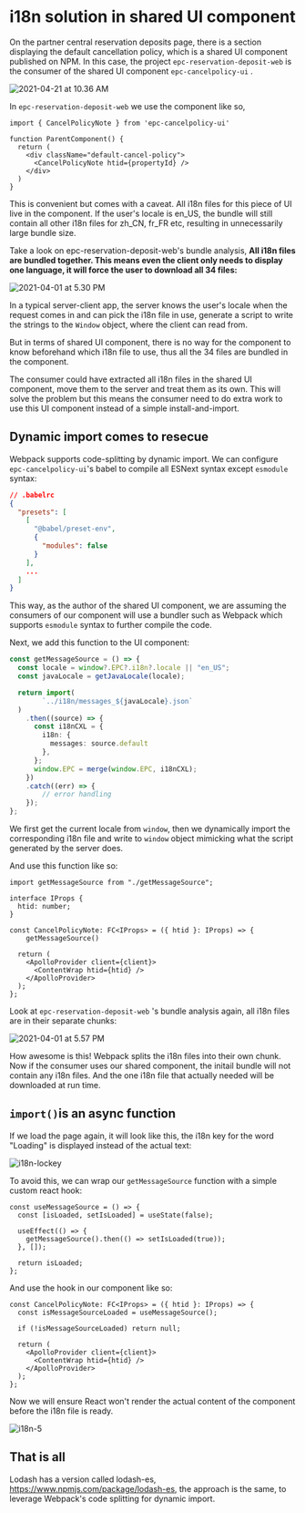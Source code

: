 # i18n solution in shared UI component

On the partner central reservation deposits page, there is a section displaying the default cancellation policy, which is a shared UI component published on NPM. In this case, the project `epc-reservation-deposit-web` is the consumer of the shared UI component `epc-cancelpolicy-ui` . 

![2021-04-21 at 10.36 AM](i18n-cp-section.png)

In `epc-reservation-deposit-web` we use the component like so,

```tsx
import { CancelPolicyNote } from 'epc-cancelpolicy-ui'

function ParentComponent() {
  return (
    <div className="default-cancel-policy">
      <CancelPolicyNote htid={propertyId} />
    </div>
  )
}
```

This is convenient but comes with a caveat. All i18n files for this piece of UI live in the component. If the user's locale is en_US, the bundle will still contain all other i18n files for zh_CN, fr_FR etc, resulting in unnecessarily large bundle size.

Take a look on epc-reservation-deposit-web's bundle analysis, **All i18n files are bundled together. This means even the client only needs to display one language, it will force the user to download all 34 files:** 

![2021-04-01 at 5.30 PM](i18n-before-op.png)

In a typical server-client app, the server knows the user's locale when the request comes in and can pick the i18n file in use, generate a script to write the strings to the `Window` object,  where the client can read from.

But in terms of shared UI component, there is no way for the component to know beforehand which i18n file to use, thus all the 34 files are bundled in the component.

The consumer could have extracted all i18n files in the shared UI component, move them to the server and treat them as its own. This will solve the problem but this means the consumer need to do extra work to use this UI component instead of a simple install-and-import. 

## Dynamic import comes to resecue

Webpack supports code-splitting by dynamic import. We can configure `epc-cancelpolicy-ui`'s babel to compile all ESNext syntax except `esmodule` syntax:

```json
// .babelrc
{
  "presets": [
    [
      "@babel/preset-env",
      {
        "modules": false
      }
    ],
    ...
  ]
}
```

This way, as the author of the shared UI component, we are assuming the consumers of our component will use a bundler such as Webpack which supports `esmodule` syntax to further compile the code. 

Next, we add this function to the UI component: 

```typescript
const getMessageSource = () => {
  const locale = window?.EPC?.i18n?.locale || "en_US";
  const javaLocale = getJavaLocale(locale);

  return import(
		`../i18n/messages_${javaLocale}.json`
  )
    .then((source) => {
      const i18nCXL = {
        i18n: {
          messages: source.default
        },
      };
      window.EPC = merge(window.EPC, i18nCXL);
    })
    .catch((err) => {
  		// error handling
    });
};
```

We first get the current locale from `window`, then we dynamically import the corresponding i18n file and write to `window` object mimicking what the script generated by the server does. 

And use this function like so:

```tsx
import getMessageSource from "./getMessageSource";

interface IProps {
  htid: number;
}

const CancelPolicyNote: FC<IProps> = ({ htid }: IProps) => {
	getMessageSource()

  return (
    <ApolloProvider client={client}>
      <ContentWrap htid={htid} />
    </ApolloProvider>
  );
};
```

Look at `epc-reservation-deposit-web` 's bundle analysis again, all i18n files are in their separate chunks: 

![2021-04-01 at 5.57 PM](i18n-4.png)

How awesome is this! Webpack splits the i18n files into their own chunk. Now if the consumer uses our shared component, the initail bundle will not contain any i18n files. And the one i18n file that actually needed will be downloaded at run time. 

## `import()`is an async function

If we load the page again, it will look like this, the i18n key for the word "Loading" is displayed instead of the actual text:

![i18n-lockey](i18n-lockey.png) 

To avoid this, we can wrap our `getMessageSource` function with a simple custom react hook:

```react
const useMessageSource = () => {
  const [isLoaded, setIsLoaded] = useState(false);

  useEffect(() => {
    getMessageSource().then(() => setIsLoaded(true));
  }, []);

  return isLoaded;
};
```

And use the hook in our component like so:

```react
const CancelPolicyNote: FC<IProps> = ({ htid }: IProps) => {
  const isMessageSourceLoaded = useMessageSource();

  if (!isMessageSourceLoaded) return null;

  return (
    <ApolloProvider client={client}>
      <ContentWrap htid={htid} />
    </ApolloProvider>
  );
};
```

Now we will ensure React won't render the actual content of the component before the i18n file is ready. 

![i18n-5](i18n-5.png)

## That is all

Lodash has a version called lodash-es, https://www.npmjs.com/package/lodash-es, the approach is the same, to leverage Webpack's code splitting for dynamic import.
